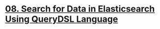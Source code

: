 # [08. Search for Data in Elasticsearch Using QueryDSL Language](https://egghead.io/lessons/tools-search-for-data-in-elasticsearch-using-querydsl-language)